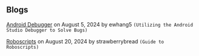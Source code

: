 ## Blogs

[Android Debugger](android-debugger.md) on August 5, 2024 by ewhang5 `(Utilizing the Android Studio Debugger to Solve Bugs)`

[Roboscripts](roboscript.md) on August 20, 2024 by strawberrybread `(Guide to Roboscripts)`